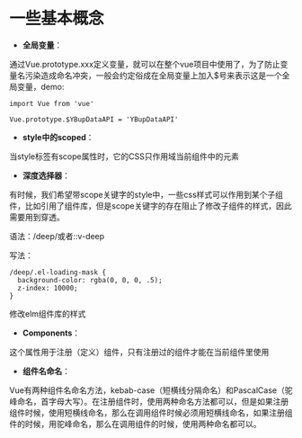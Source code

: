 # 一些基本概念

- **全局变量**：

通过Vue.prototype.xxx定义变量，就可以在整个vue项目中使用了，为了防止变量名污染造成命名冲突，一般会约定俗成在全局变量上加入$号来表示这是一个全局变量，demo:

```
import Vue from 'vue'

Vue.prototype.$YBupDataAPI = 'YBupDataAPI'
```

- **style中的scoped**：

当style标签有scope属性时，它的CSS只作用域当前组件中的元素

- **深度选择器**：

有时候，我们希望带scope关键字的style中，一些css样式可以作用到某个子组件，比如引用了组件库，但是scope关键字的存在阻止了修改子组件的样式，因此需要用到穿透。

语法：/deep/或者::v-deep

写法：

```
/deep/.el-loading-mask {
  background-color: rgba(0, 0, 0, .5);
  z-index: 10000;
}
```
修改elm组件库的样式

- **Components**：

这个属性用于注册（定义）组件，只有注册过的组件才能在当前组件里使用

- **组件名命名**：

Vue有两种组件名命名方法，kebab-case（短横线分隔命名）和PascalCase（驼峰命名，首字母大写）。在注册组件时，使用两种命名方法都可以，但是如果注册组件时候，使用短横线命名，那么在调用组件时候必须用短横线命名，如果注册组件的时候，用驼峰命名，那么在调用组件的时候，使用两种命名都可以。